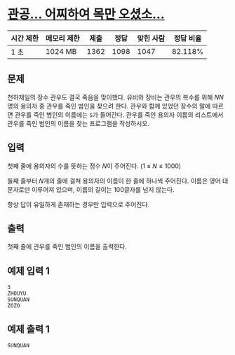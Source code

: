 # [관공... 어찌하여 목만 오셨소...](https://www.acmicpc.net/problem/30501)

| 시간 제한 | 메모리 제한 | 제출 | 정답 | 맞힌 사람 | 정답 비율 |
| --- | --- | --- | --- | --- | --- |
| 1 초 | 1024 MB | 1362 | 1098 | 1047 | 82.118% |

## 문제

천하제일의 장수 관우도 결국 죽음을 맞이했다. 유비와 장비는 관우의 복수를 위해 𝑁$N$명의 용의자 중 관우를 죽인 범인을 찾으려 한다. 관우와 함께 있었던 장수의 말에 따르면 관우를 죽인 범인의 이름에는 `S`가 들어간다. 관우를 죽인 용의자 이름의 리스트에서 관우를 죽인 범인의 이름을 찾는 프로그램을 작성하시오.

## 입력

첫째 줄에 용의자의 수를 뜻하는 정수 𝑁이 주어진다. (1 ≤ 𝑁 ≤ 1000)

둘째 줄부터 𝑁개의 줄에 걸쳐 용의자의 이름이 한 줄에 하나씩 주어진다. 이름은 영어 대문자로만 이루어져 있으며, 이름의 길이는 100글자를 넘지 않는다.

항상 답이 유일하게 존재하는 경우만 입력으로 주어진다.

## 출력

첫째 줄에 관우를 죽인 범인의 이름을 출력한다.

## 예제 입력 1

```
3
ZHOUYU
SUNQUAN
ZOZO

```

## 예제 출력 1

```
SUNQUAN
```
